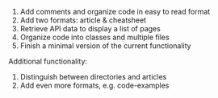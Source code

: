 1. Add comments and organize code in easy to read format
2. Add two formats: article & cheatsheet
3. Retrieve API data to display a list of pages
4. Organize code into classes and multiple files
5. Finish a minimal version of the current functionality

Additional functionality:
1. Distinguish between directories and articles
2. Add even more formats, e.g. code-examples